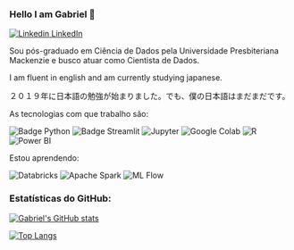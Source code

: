 ### Hello I am Gabriel 👋 

[![Linkedin](https://i.stack.imgur.com/gVE0j.png) LinkedIn](https://www.linkedin.com/in/gabrielsebastiao)
&nbsp;

Sou pós-graduado em Ciência de Dados pela Universidade Presbiteriana Mackenzie e busco atuar como Cientista de Dados.

I am fluent in english and am currently studying japanese.

２０１９年に日本語の勉強が始まりました。でも、僕の日本語はまだまだです。

As tecnologias com que trabalho são: 

![Badge Python](https://img.shields.io/badge/-Python-black?style=flat-square&logo=Python&logoColor=yellow)
![Badge Streamlit](https://img.shields.io/badge/-Streamlit-black?style=flat-square&logo=Streamlit&logoColor=#FF4B4B)
![Jupyter](https://img.shields.io/badge/-Jupyter-black?style=flat-square&logo=Jupyter&logoColor=orange)
![Google Colab](https://img.shields.io/badge/-Google_Colab-black?style=flat-square&logo=Google+Colab&logoColor=orange)
![R](https://img.shields.io/badge/R-black?style=flat-square&logo=R&logoColor=276DC3)
![Power BI](https://img.shields.io/badge/PowerBI-black?style=flat-square&logo=Power-BI&logoColor=F2C811)

Estou aprendendo: 

![Databricks](https://img.shields.io/badge/Databricks-black?style=flat-square&logo=databricks&logoColor=FF3621)
![Apache Spark](https://img.shields.io/badge/ApacheSpark-black?style=flat-square&logo=apachespark&logoColor=E25A1C)
![ML Flow](https://img.shields.io/static/v1?style=flat-square&message=MLflow&color=0194E2&logo=MLflow&logoColor=FFFFFF&label=)

### Estatísticas do GitHub:

[![Gabriel's GitHub stats](https://github-readme-stats.vercel.app/api?username=gabedewitt&show_icons=true&theme=tokyonight)](https://github.com/anuraghazra/github-readme-stats)

[![Top Langs](https://github-readme-stats.vercel.app/api/top-langs/?username=gabedewitt&hide=html,css&theme=algolia&count_private=true&show_icons=true&layout=compact)](https://github.com/anuraghazra/github-readme-stats)
<!--
**gabedewitt/gabedewitt** is a ✨ _special_ ✨ repository because its `README.md` (this file) appears on your GitHub profile.

Here are some ideas to get you started:

- 🔭 I’m currently working on ...
- 🤔 I’m looking for help with ...
- 📫 How to reach me: ...
- 😄 Pronouns: ...
- ⚡ Fun fact: ...
-->
